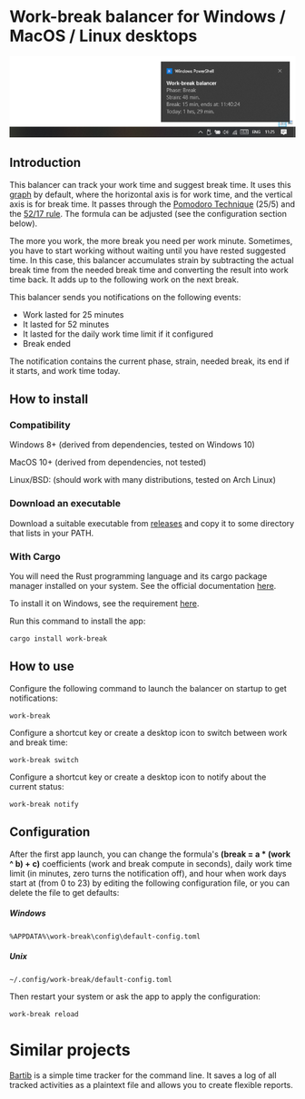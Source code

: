 # Work-break balancer for Windows / MacOS / Linux desktops

![work-break](screenshot.png)

## Introduction
This balancer can track your work time and suggest break time. It uses this [graph](https://www.desmos.com/calculator/duqezlkow8) by default,
where the horizontal axis is for work time, and the vertical axis is for break time. It passes through the [Pomodoro Technique](https://en.wikipedia.org/wiki/Pomodoro_Technique) (25/5) and the [52/17 rule](https://en.wikipedia.org/wiki/52/17_rule). The formula can be adjusted (see the configuration section below).

The more you work, the more break you need per work minute. Sometimes, you have to start working without waiting until you have rested suggested time. In this case, this balancer accumulates strain by subtracting the actual break time from the needed break time and converting the result into work time back. It adds up to the following work on the next break.

This balancer sends you notifications on the following events:
* Work lasted for 25 minutes
* It lasted for 52 minutes
* It lasted for the daily work time limit if it configured
* Break ended

The notification contains the current phase, strain, needed break, its end if it starts, and work time today.

## How to install

### Compatibility

Windows 8+ (derived from dependencies, tested on Windows 10)

MacOS 10+ (derived from dependencies, not tested)

Linux/BSD: (should work with many distributions, tested on Arch Linux)

### Download an executable

Download a suitable executable from [releases](https://github.com/ShadoySV/work-break/releases) and copy it to some directory that lists in your PATH.

### With Cargo

You will need the Rust programming language and its cargo package manager installed on your system. See the official documentation [here](https://www.rust-lang.org/tools/install).

To install it on Windows, see the requirement [here](https://github.com/BenjaminRi/winresource#compiling-on-windows).

Run this command to install the app:
```
cargo install work-break
```

## How to use

Configure the following command to launch the balancer on startup to get notifications:
```
work-break
```

Configure a shortcut key or create a desktop icon to switch between work and break time:
```
work-break switch
```

Configure a shortcut key or create a desktop icon to notify about the current status:
```
work-break notify
```

## Configuration

After the first app launch, you can change the formula's **(break = a * (work ^ b) + c)** coefficients (work and break compute in seconds), daily work time limit (in minutes, zero turns the notification off), and hour when work days start at (from 0 to 23) by editing the following configuration file, or you can delete the file to get defaults:

##### Windows
```
%APPDATA%\work-break\config\default-config.toml
```

##### Unix
```
~/.config/work-break/default-config.toml
```

Then restart your system or ask the app to apply the configuration:

```
work-break reload
```

# Similar projects

[Bartib](https://github.com/nikolassv/bartib) is a simple time tracker for the command line. It saves a log of all tracked activities as a plaintext file and allows you to create flexible reports.
